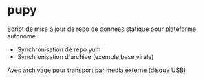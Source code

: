 # pupy

Script de mise à jour de repo de données statique pour plateforme autonome.
- Synchronisation de repo yum
- Synchronisation d'archive (exemple base virale)

Avec archivage pour transport par media externe (disque USB)
